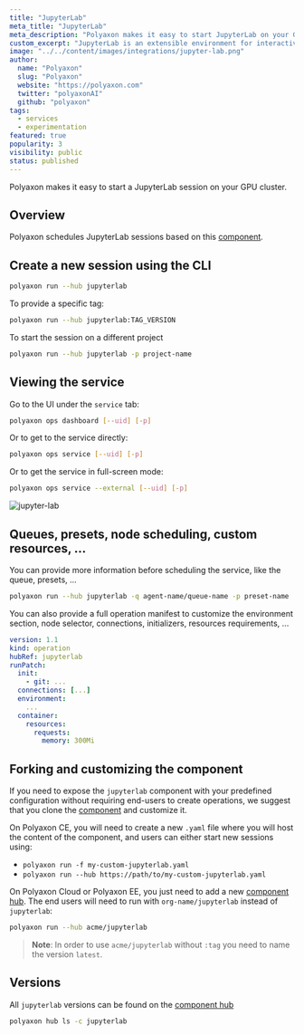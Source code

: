 ```yaml
---
title: "JupyterLab"
meta_title: "JupyterLab"
meta_description: "Polyaxon makes it easy to start JupyterLab on your GPU cluster for you and your team members."
custom_excerpt: "JupyterLab is an extensible environment for interactive and reproducible computing, based on the Jupyter Notebook and Architecture."
image: "../../content/images/integrations/jupyter-lab.png"
author:
  name: "Polyaxon"
  slug: "Polyaxon"
  website: "https://polyaxon.com"
  twitter: "polyaxonAI"
  github: "polyaxon"
tags:
  - services
  - experimentation
featured: true
popularity: 3
visibility: public
status: published
---
```


Polyaxon makes it easy to start a JupyterLab session on your GPU cluster.

## Overview

Polyaxon schedules JupyterLab sessions based on this [component](https://cloud.polyaxon.com/ui/polyaxon/hub/jupyterlab/versions?version=latest).

## Create a new session using the CLI

```bash
polyaxon run --hub jupyterlab
```

To provide a specific tag:

```bash
polyaxon run --hub jupyterlab:TAG_VERSION
```

To start the session on a different project

```bash
polyaxon run --hub jupyterlab -p project-name
```


## Viewing the service 

Go to the UI under the `service` tab:

```bash
polyaxon ops dashboard [--uid] [-p]
```

Or to get to the service directly:

```bash
polyaxon ops service [--uid] [-p]
```

Or to get the service in full-screen mode:

```bash
polyaxon ops service --external [--uid] [-p]
```

![jupyter-lab](../../content/images/dashboard/runs/notebook-explore-models.png)


## Queues, presets, node scheduling, custom resources, ... 

You can provide more information before scheduling the service, like the queue, presets, ...

```bash
polyaxon run --hub jupyterlab -q agent-name/queue-name -p preset-name
```

You can also provide a full operation manifest to customize the environment section, node selector, connections, initializers, resources requirements, ...

```yaml
version: 1.1
kind: operation
hubRef: jupyterlab
runPatch:
  init:
    - git: ...
  connections: [...]
  environment:
    ...
  container:
    resources:
      requests:
        memory: 300Mi
``` 

## Forking and customizing the component

If you need to expose the `jupyterlab` component with your predefined configuration without requiring end-users to create operations, 
we suggest that you clone the [component](https://cloud.polyaxon.com/ui/polyaxon/hub/jupyterlab/versions?version=latest) and customize it.

On Polyaxon CE, you will need to create a new `.yaml` file where you will host the content of the component, and users can either start new sessions using:

 * `polyaxon run -f my-custom-jupyterlab.yaml`
 * `polyaxon run --hub https://path/to/my-custom-jupyterlab.yaml` 

On Polyaxon Cloud or Polyaxon EE, you just need to add a new [component hub](/docs/management/component-hub/).
The end users will need to run with `org-name/jupyterlab` instead of `jupyterlab`:

```bash
polyaxon run --hub acme/jupyterlab
```

> **Note**: In order to use `acme/jupyterlab` without `:tag` you need to name the version `latest`.


## Versions

All `jupyterlab` versions can be found on the [component hub](https://cloud.polyaxon.com/ui/polyaxon/hub/jupyterlab/versions)

```bash
polyaxon hub ls -c jupyterlab
```

